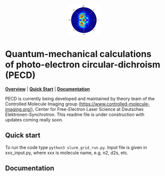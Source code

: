<div align="center">
  <img src="https://github.com/CFEL-CMI/PECD/blob/develop/temp_logo.png" height="100px"/>
</div>

# Quantum-mechanical calculations of photo-electron circular-dichroism (PECD)

[**Overview**](#overview)
| [**Quick Start**](#quick-start)
| [**Documentation**](https://pecd.readthedocs.io/en/latest/)


PECD is currently being developed and maintained by theory team of the Controlled Molecule Imaging group (https://www.controlled-molecule-imaging.org/), Center for Free-Electron Laser Science at Deutsches Elektronen-Synchrotron. This readme file is under construction with updates coming really soon.


## Quick start

To run the code type `python3 slurm_grid_run.py`. Input file is given in xxx_input.py, where xxx is molecule name, e.g. n2, d2s, etc.

## Documentation
